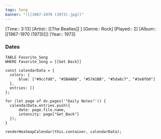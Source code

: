 ```yaml
---
tags: Song  
banner: "![[1967-1970 (1973).jpg]]"
---
```

[Time:: 3:13]
[Artist:: [[The Beatles]] ]
[Genre:: Rock]
[Played:: 2]
[Album:: [[1967-1970 (1973)]]]
[Year:: 1973]
### Dates
````dataview
TABLE Favorite_Song
WHERE Favorite_Song = [[Get Back]]
````

  ```dataviewjs
const calendarData = { 
	colors: { 
		blue: ["#9ccfd8", "#5BAAB8", "#57A1BB", "#5da8c7", "#3e8fb0"] 
	}, 
	entries: [] 
}; 

for (let page of dv.pages('"Daily Notes"')) { 
	calendarData.entries.push({ 
		date: page.file.name, 
		intensity: page["Get_Back"]
	}); 
} 

renderHeatmapCalendar(this.container, calendarData);
```
